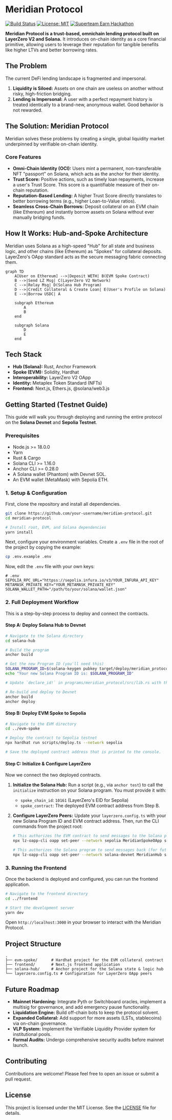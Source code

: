 # Meridian Protocol

[![Build Status](https://img.shields.io/badge/build-passing-success.svg)](https://github.com/your-username/meridian-protocol)
[![License: MIT](https://img.shields.io/badge/License-MIT-yellow.svg)](https://opensource.org/licenses/MIT)
[![Superteam Earn Hackathon](https://img.shields.io/badge/Hackathon-Superteam%20x%20LayerZero-blue.svg)](https://earn.superteam.fun/listing/layerzero-solana-breakout-track)

**Meridian Protocol is a trust-based, omnichain lending protocol built on LayerZero V2 and Solana.** It introduces on-chain identity as a core financial primitive, allowing users to leverage their reputation for tangible benefits like higher LTVs and better borrowing rates.

## The Problem

The current DeFi lending landscape is fragmented and impersonal.
1.  **Liquidity is Siloed:** Assets on one chain are useless on another without risky, high-friction bridging.
2.  **Lending is Impersonal:** A user with a perfect repayment history is treated identically to a brand-new, anonymous wallet. Good behavior is not rewarded.

## The Solution: Meridian Protocol

Meridian solves these problems by creating a single, global liquidity market underpinned by verifiable on-chain identity.

### Core Features

*   **Omni-Chain Identity (OCI):** Users mint a permanent, non-transferable NFT "passport" on Solana, which acts as the anchor for their identity.
*   **Trust Score:** Positive actions, such as timely loan repayments, increase a user's Trust Score. This score is a quantifiable measure of their on-chain reputation.
*   **Reputation-Based Lending:** A higher Trust Score directly translates to better borrowing terms (e.g., higher Loan-to-Value ratios).
*   **Seamless Cross-Chain Borrows:** Deposit collateral on an EVM chain (like Ethereum) and instantly borrow assets on Solana without ever manually bridging funds.

## How It Works: Hub-and-Spoke Architecture

Meridian uses Solana as a high-speed "Hub" for all state and business logic, and other chains (like Ethereum) as "Spokes" for collateral deposits. LayerZero's OApp standard acts as the secure messaging fabric connecting them.

```mermaid
graph TD
    A[User on Ethereum] -->|Deposit WETH| B(EVM Spoke Contract)
    B -->|Send LZ Msg| C(LayerZero V2 Network)
    C -->|Relay Msg| D(Solana Hub Program)
    D -->|Credit Collateral & Create Loan| E(User's Profile on Solana)
    E -->|Borrow USDC| A

    subgraph Ethereum
        A
        B
    end

    subgraph Solana
        D
        E
    end

```

## Tech Stack

*   **Hub (Solana):** Rust, Anchor Framework
*   **Spoke (EVM):** Solidity, Hardhat
*   **Interoperability:** LayerZero V2 OApp
*   **Identity:** Metaplex Token Standard (NFTs)
*   **Frontend:** Next.js, Ethers.js, @solana/web3.js

## Getting Started (Testnet Guide)

This guide will walk you through deploying and running the entire protocol on the **Solana Devnet** and **Sepolia Testnet**.

### Prerequisites

*   Node.js >= 18.0.0
*   Yarn
*   Rust & Cargo
*   Solana CLI >= 1.16.0
*   Anchor CLI >= 0.28.0
*   A Solana wallet (Phantom) with Devnet SOL.
*   An EVM wallet (MetaMask) with Sepolia ETH.

### 1. Setup & Configuration

First, clone the repository and install all dependencies.

```bash
git clone https://github.com/your-username/meridian-protocol.git
cd meridian-protocol

# Install root, EVM, and Solana dependencies
yarn install
```

Next, configure your environment variables. Create a `.env` file in the root of the project by copying the example:

```bash
cp .env.example .env
```

Now, edit the `.env` file with your own keys:
```env
# .env
SEPOLIA_RPC_URL="httpss://sepolia.infura.io/v3/YOUR_INFURA_API_KEY"
METAMASK_PRIVATE_KEY="YOUR_METAMASK_PRIVATE_KEY"
SOLANA_WALLET_PATH="/path/to/your/solana/wallet.json"
```

### 2. Full Deployment Workflow

This is a step-by-step process to deploy and connect the contracts.

#### **Step A: Deploy Solana Hub to Devnet**

```bash
# Navigate to the Solana directory
cd solana-hub

# Build the program
anchor build

# Get the new Program ID (you'll need this)
SOLANA_PROGRAM_ID=$(solana-keygen pubkey target/deploy/meridian_protocol-keypair.json)
echo "Your new Solana Program ID is: $SOLANA_PROGRAM_ID"

# Update `declare_id!` in programs/meridian_protocol/src/lib.rs with the new ID

# Re-build and deploy to Devnet
anchor build
anchor deploy
```

#### **Step B: Deploy EVM Spoke to Sepolia**

```bash
# Navigate to the EVM directory
cd ../evm-spoke

# Deploy the contract to Sepolia testnet
npx hardhat run scripts/deploy.ts --network sepolia

# Save the deployed contract address that is printed to the console.
```

#### **Step C: Initialize & Configure LayerZero**

Now we connect the two deployed contracts.

1.  **Initialize the Solana Hub:** Run a script (e.g., via `anchor test`) to call the `initialize` instruction on your Solana program. You must provide it with:
    *   `spoke_chain_id`: `10161` (LayerZero's EID for Sepolia)
    *   `spoke_contract`: The deployed EVM contract address from Step B.

2.  **Configure LayerZero Peers:** Update your `layerzero.config.ts` with your new Solana Program ID and EVM contract address. Then, run the CLI commands from the project root:

    ```bash
    # This authorizes the EVM contract to send messages to the Solana program
    npx lz-oapp-cli oapp set-peer --network sepolia MeridianSpokeOApp solana-devnet YOUR_SOLANA_PROGRAM_ID
    
    # This authorizes the Solana program to send messages back (for future use)
    npx lz-oapp-cli oapp set-peer --network solana-devnet MeridianHub sepolia YOUR_EVM_CONTRACT_ADDRESS
    ```

### 3. Running the Frontend

Once the backend is deployed and configured, you can run the frontend application.

```bash
# Navigate to the frontend directory
cd ../frontend

# Start the development server
yarn dev
```

Open `http://localhost:3000` in your browser to interact with the Meridian Protocol.

## Project Structure

```
.
├── evm-spoke/      # Hardhat project for the EVM collateral contract
├── frontend/       # Next.js frontend application
├── solana-hub/     # Anchor project for the Solana state & logic hub
└── layerzero.config.ts # Configuration for LayerZero OApp peers
```

## Future Roadmap

*   **Mainnet Hardening:** Integrate Pyth or Switchboard oracles, implement a multisig for governance, and add emergency pause functionality.
*   **Liquidation Engine:** Build off-chain bots to keep the protocol solvent.
*   **Expanded Collateral:** Add support for more assets (LSTs, stablecoins) via on-chain governance.
*   **VLP System:** Implement the Verifiable Liquidity Provider system for institutional pools.
*   **Formal Audits:** Undergo comprehensive security audits before mainnet launch.

## Contributing

Contributions are welcome! Please feel free to open an issue or submit a pull request.

## License

This project is licensed under the MIT License. See the [LICENSE](LICENSE) file for details.
